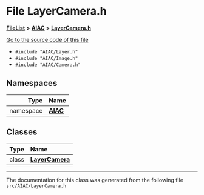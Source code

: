 

# File LayerCamera.h



[**FileList**](files.md) **>** [**AIAC**](dir_21da83368f7816722f2b707a7b03c84f.md) **>** [**LayerCamera.h**](LayerCamera_8h.md)

[Go to the source code of this file](LayerCamera_8h_source.md)



* `#include "AIAC/Layer.h"`
* `#include "AIAC/Image.h"`
* `#include "AIAC/Camera.h"`













## Namespaces

| Type | Name |
| ---: | :--- |
| namespace | [**AIAC**](namespaceAIAC.md) <br> |


## Classes

| Type | Name |
| ---: | :--- |
| class | [**LayerCamera**](classAIAC_1_1LayerCamera.md) <br> |



















































------------------------------
The documentation for this class was generated from the following file `src/AIAC/LayerCamera.h`

